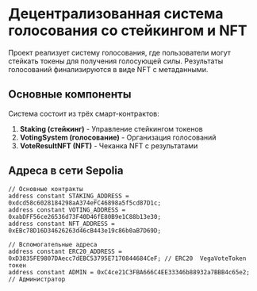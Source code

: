 # Децентрализованная система голосования со стейкингом и NFT

Проект реализует систему голосования, где пользователи могут стейкать токены для получения голосующей силы. Результаты голосований финализируются в виде NFT с метаданными.

## Основные компоненты

Система состоит из трёх смарт-контрактов:

1. **Staking (стейкинг)** - Управление стейкингом токенов
2. **VotingSystem (голосование)** - Организация голосований
3. **VoteResultNFT (NFT)** - Чеканка NFT с результатами

## Адреса в сети Sepolia

```solidity
// Основные контракты
address constant STAKING_ADDRESS = 0xdcd58c6028184298aA374eFC46898a5f5cd87D1c;
address constant VOTING_ADDRESS = 0xabDFF56ce26536d73F40D46fE80B9e1C88b13e30;
address constant NFT_ADDRESS = 0xEBc78D16D34626263d46cB443e19c86b0aB7D69D;

// Вспомогательные адреса
address constant ERC20_ADDRESS = 0xD3835FE9807DAecc7dEBC53795E7170844684CeF; // ERC20  VegaVoteToken токен
address constant ADMIN = 0xC4ce21C3FBA666C4EE33346b88932a7BBB4c65e2; // Администратор
